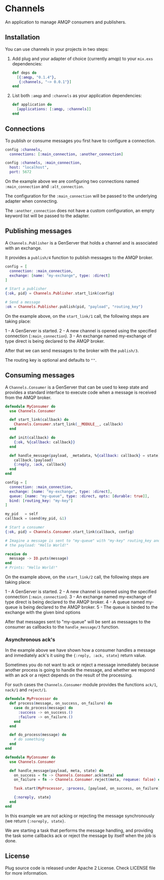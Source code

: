 # Channels

An application to manage AMQP consumers and publishers.

## Installation

You can use channels in your projects in two steps:

1. Add plug and your adapter of choice (currently amqp) to your `mix.exs` dependencies:

    ```elixir
    def deps do
      [{:amqp, "0.1.4"},
       {:channels, "~> 0.0.1"}]
    end
    ```

2. List both `:amqp` and `:channels` as your application dependencies:

    ```elixir
    def application do
      [applications: [:amqp, :channels]]
    end
    ```

## Connections

To publish or consume messages you first have to configure a connection.

```elixir
config :channels,
  connections: [:main_connection, :another_connection]

config :channels, :main_connection,
  host: "localhost",
  port: 5672
```

On the example above we are configuring two connections named `:main_connection`
and `:alt_connection`.

The configuration for the `:main_connection` will be passed to the underlying adapter when connecting.

The `:another_connection` does not have a custom configuration, an empty keyword list will be passed to the adapter.

## Publishing messages

A `Channels.Publisher` is a GenServer that holds a channel and is associated with an exchange.

It provides a `publish/4` function to publish messages to the AMQP broker.

```elixir
config = [
  connection: :main_connection,
  exchange: [name: "my-exchange", type: :direct]
]

# Start a publisher
{:ok, pid} = Channels.Publisher.start_link(config)

# Send a message
:ok = Channels.Publisher.publish(pid, "payload", "routing_key")
```

On the example above, on the `start_link/1` call, the following steps are taking place:

  1 - A GenServer is started.
  2 - A new channel is opened using the specified connection (`:main_connection`).
  3 - An exchange named my-exchange of type direct is being declared to the AMQP broker.

After that we can send messages to the broker with the `publish/3`.

The routing key is optional and defaults to `""`.

## Consuming messages

A `Channels.Consumer` is a GenServer that can be used to keep state and provides a
standard interface to execute code when a message is received from the AMQP broker.

```elixir
defmodule MyConsumer do
  use Channels.Consumer

  def start_link(callback) do
    Channels.Consumer.start_link(__MODULE__, callback)
  end

  def init(callback) do
    {:ok, %{callback: callback}}
  end

  def handle_message(payload, _metadata, %{callback: callback} = state) do
    callback.(payload)
    {:reply, :ack, callback}
  end
end

config = [
  connection: :main_connection,
  exchange: [name: "my-exchange", type: :direct],
  queue: [name: "my-queue", type: :direct, opts: [durable: true]],
  bind: [routing_key: "my-key"]
]

my_pid   = self
callback = &send(my_pid, &1)

# Start a consumer
{:ok, pid} = Channels.Consumer.start_link(callback, config)

# Imagine a message is sent to "my-queue" with "my-key" routing_key and with
# the payload: "Hello World!"

receive do
  message -> IO.puts(message)
end
# Prints: "Hello World!"
```

On the example above, on the `start_link/2` call, the following steps are taking place:

  1 - A GenServer is started.
  2 - A new channel is opened using the specified connection (`:main_connection`).
  3 - An exchange named my-exchange of type direct is being declared to the AMQP broker.
  4 - A queue named my-queue is being declared to the AMQP broker.
  5 - The queue is binded to the exchange with the given bind options

After that messages sent to "my-queue" will be sent as messages to the consumer
as callbacks to the `handle_message/3` function.

### Asynchronous ack's

In the example above we have shown how a consumer handles a message and inmediately ack's it using the `{:reply, :ack, state}` return value.

Sometimes you do not want to ack or reject a message inmediately because another process is going to handle the message, and whether we respond with an ack or a reject depends on the result of the processing.

For such cases the `Channels.Consumer` module provides the functions `ack/1`, `nack/1` and `reject/1`.

```elixir
defmodule MyProcessor do
  def process(message, on_success, on_failure) do
    case do_process(message) do
      :success -> on_success.()
      :failure -> on_failure.()
    end
  end

  def do_process(message) do
    # do something
  end
end

defmodule MyConsumer do
  use Channels.Consumer

  def handle_message(payload, meta, state) do
    on_success = fn -> Channels.Consumer.ack(meta) end
    on_failure = fn -> Channels.Consumer.reject(meta, requeue: false) end

    Task.start(MyProcessor, :process, [payload, on_success, on_failure])

    {:noreply, state}
  end
end
```

In this example we are not acking or rejecting the message synchronously (we return `{:noreply, state}`.

We are starting a task that performs the message handling, and providing the task some callbacks ack or reject the message by itself when the job is done.

## License

Plug source code is released under Apache 2 License.
Check LICENSE file for more information.
